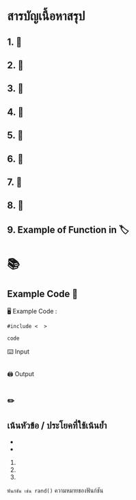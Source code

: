 # สารบัญเนื้อหาสรุป

## 1.  :bookmark_tabs: ##
## 2.  :closed_book: ##
## 3.  :green_book: ##
## 4.  :orange_book: ##
## 5.  :notebook: ## 
## 6.  :notebook_with_decorative_cover: ##
## 7.  :ledger: ##
## 8.  :blue_book: ##
## 9. Example of Function in  :label: ##

#  :books:

## Example Code :page_with_curl:

:desktop_computer: Example Code :

`#include <  >`

```
code
```

:keyboard: Input

```

```

:printer: Output

```

```

###  :pencil2:

**เน้นหัวข้อ / ประโยคที่ใช้เน้นย้ำ**
-
-
-
1.
2.
3.

`ฟันก์ชัน เช่น rand()` ความหมายของฟันก์ชัน

#### 